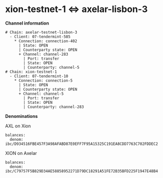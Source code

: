 # xion-testnet-1 <=> axelar-lisbon-3

**Channel information**

```
# Chain: axelar-testnet-lisbon-3
  - Client: 07-tendermint-585
    * Connection: connection-402
      | State: OPEN
      | Counterparty state: OPEN
      + Channel: channel-283
        | Port: transfer
        | State: OPEN
        | Counterparty: channel-5
# Chain: xion-testnet-1
  - Client: 07-tendermint-10
    * Connection: connection-5
      | State: OPEN
      | Counterparty state: OPEN
      + Channel: channel-5
        | Port: transfer
        | State: OPEN
        | Counterparty: channel-283
```

**Denominations**

AXL on Xion

```
balances:
  denom: ibc/D934516FBE457F3A98AFABD87E0EFF7F95A15325C191EA8CDD7763C702FDDEC2
```

XION on Axelar

```
balances:
  denom: ibc/C79757F5B829D34AE58858952271D79DC18291A51FE72B35BFD225F1947E48B4
```
